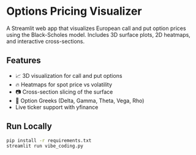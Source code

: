 # Options Pricing Visualizer

A Streamlit web app that visualizes European call and put option prices using the Black-Scholes model. Includes 3D surface plots, 2D heatmaps, and interactive cross-sections.

## Features

- 📈 3D visualization for call and put options
- 🔥 Heatmaps for spot price vs volatility
- 📷 Cross-section slicing of the surface
- 🧠 Option Greeks (Delta, Gamma, Theta, Vega, Rho)
- Live ticker support with yfinance

## Run Locally

```bash
pip install -r requirements.txt
streamlit run vibe_coding.py
```

